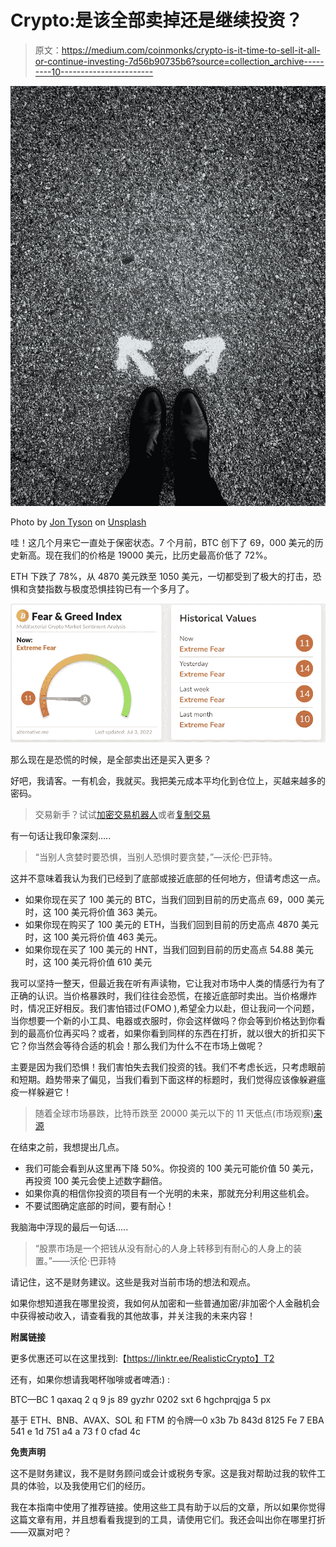 # Crypto:是该全部卖掉还是继续投资？

> 原文：<https://medium.com/coinmonks/crypto-is-it-time-to-sell-it-all-or-continue-investing-7d56b90735b6?source=collection_archive---------10----------------------->

![](img/e1c5e04067e65974912c28525d5a5563.png)

Photo by [Jon Tyson](https://unsplash.com/@jontyson?utm_source=unsplash&utm_medium=referral&utm_content=creditCopyText) on [Unsplash](https://unsplash.com/s/photos/uncertainty?utm_source=unsplash&utm_medium=referral&utm_content=creditCopyText)

哇！这几个月来它一直处于保密状态。7 个月前，BTC 创下了 69，000 美元的历史新高。现在我们的价格是 19000 美元，比历史最高价低了 72%。

ETH 下跌了 78%，从 4870 美元跌至 1050 美元，一切都受到了极大的打击，恐惧和贪婪指数与极度恐惧挂钩已有一个多月了。

![](img/522385d9af783e62d5bd8efede6a4ccf.png)

那么现在是恐慌的时候，是全部卖出还是买入更多？

好吧，我请客。一有机会，我就买。我把美元成本平均化到仓位上，买越来越多的密码。

> 交易新手？试试[加密交易机器人](/coinmonks/crypto-trading-bot-c2ffce8acb2a)或者[复制交易](/coinmonks/top-10-crypto-copy-trading-platforms-for-beginners-d0c37c7d698c)

有一句话让我印象深刻…..

> “当别人贪婪时要恐惧，当别人恐惧时要贪婪，”—沃伦·巴菲特。

这并不意味着我认为我们已经到了底部或接近底部的任何地方，但请考虑这一点。

*   如果你现在买了 100 美元的 BTC，当我们回到目前的历史高点 69，000 美元时，这 100 美元将价值 363 美元。
*   如果你现在购买了 100 美元的 ETH，当我们回到目前的历史高点 4870 美元时，这 100 美元将价值 463 美元。
*   如果你现在买了 100 美元的 HNT，当我们回到目前的历史高点 54.88 美元时，这 100 美元将价值 610 美元

我可以坚持一整天，但最近我在听有声读物，它让我对市场中人类的情感行为有了正确的认识。当价格暴跌时，我们往往会恐慌，在接近底部时卖出。当价格爆炸时，情况正好相反。我们害怕错过(FOMO ),希望全力以赴，但让我问一个问题，当你想要一个新的小工具、电器或衣服时，你会这样做吗？你会等到价格达到你看到的最高价位再买吗？或者，如果你看到同样的东西在打折，就以很大的折扣买下它？你当然会等待合适的机会！那么我们为什么不在市场上做呢？

主要是因为我们恐惧！我们害怕失去我们投资的钱。我们不考虑长远，只考虑眼前和短期。趋势带来了偏见，当我们看到下面这样的标题时，我们觉得应该像躲避瘟疫一样躲避它！

> 随着全球市场暴跌，比特币跌至 20000 美元以下的 11 天低点(市场观察)[来源](https://cryptopotato.com/bitcoin-dumps-to-11-day-low-beneath-20k-as-global-markets-tumble-market-watch/)

在结束之前，我想提出几点。

*   我们可能会看到从这里再下降 50%。你投资的 100 美元可能价值 50 美元，再投资 100 美元会使上述数字翻倍。
*   如果你真的相信你投资的项目有一个光明的未来，那就充分利用这些机会。
*   不要试图确定底部的时间，要有耐心！

我脑海中浮现的最后一句话…..

> “股票市场是一个把钱从没有耐心的人身上转移到有耐心的人身上的装置。”——沃伦·巴菲特

请记住，这不是财务建议。这些是我对当前市场的想法和观点。

如果你想知道我在哪里投资，我如何从加密和一些普通加密/非加密个人金融机会中获得被动收入，请查看我的其他故事，并关注我的未来内容！

**附属链接**

更多优惠还可以在这里找到:【https://linktr.ee/RealisticCrypto】T2

还有，如果你想请我喝杯咖啡或者啤酒:) :

BTC—BC 1 qaxaq 2 q 9 js 89 gyzhr 0202 sxt 6 hgchprqjga 5 px

基于 ETH、BNB、AVAX、SOL 和 FTM 的令牌—0 x3b 7b 843d 8125 Fe 7 EBA 541 e 1d 751 a4 a 73 f 0 cfad 4c

**免责声明**

这不是财务建议，我不是财务顾问或会计或税务专家。这是我对帮助过我的软件工具的体验，以及我使用它们的经历。

我在本指南中使用了推荐链接。使用这些工具有助于以后的文章，所以如果你觉得这篇文章有用，并且想看看我提到的工具，请使用它们。我还会叫出你在哪里打折——双赢对吧？